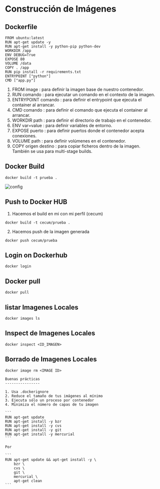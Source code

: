
Construcción de Imágenes
========================

Dockerfile
----------
```
FROM ubuntu:latest
RUN apt-get update -y
RUN apt-get install -y python-pip python-dev
WORKDIR /app
ENV DEBUG=True
EXPOSE 80
VOLUME /data
COPY . /app
RUN pip install -r requirements.txt
ENTRYPOINT ["python"]
CMD ["app.py"]
```

1. FROM image : para definir la imagen base de nuestro contenedor.
2. RUN comando : para ejecutar un comando en el contexto de la imagen.
3. ENTRYPOINT comando : para definir el entrypoint que ejecuta el container al arrancar.
4. CMD comando : para definir el comando que ejecuta el container al arrancar.
5. WORKDIR path : para definir el directorio de trabajo en el contenedor.
6. ENV var=value : para definir variables de entorno.
7. EXPOSE puerto : para definir puertos donde el contenedor acepta conexiones.
8. VOLUME path : para definir volúmenes en el contenedor.
9. COPY origen destino : para copiar ficheros dentro de la imagen. También se usa para multi-stage builds.

Docker Build
------------
```
docker build -t prueba .
```

![config](https://image.prntscr.com/image/4_ajbm6zTMaqyjdK5taakw.png)

Push to Docker HUB
-------------------

1. Hacemos el build en mi con mi perfil (cecum)
```
docker build -t cecum/prueba .
```

2. Hacemos push de la imagen generada

```
docker push cecum/prueba
``` 
Login on Dockerhub
-------------------

```
docker login
```

Docker pull
-----------

```
docker pull
```

listar Imagenes Locales
-----------

```
docker images ls
```

Inspect de Imagenes Locales
-----------
```
docker inspect <ID_IMAGEN>
```

Borrado de Imagenes Locales
-----------
````
docker image rm <IMAGE ID>

Buenas prácticas
----------------

1. Usa .dockerignore
2. Reduce el tamaño de tus imágenes al mínimo
3. Ejecuta sólo un proceso por contenedor
4. Minimiza el número de capas de tu imagen

```
RUN apt-get update
RUN apt-get install -y bzr
RUN apt-get install -y cvs
RUN apt-get install -y git
RUN apt-get install -y mercurial
```

Por

```
RUN apt-get update && apt-get install -y \
    bzr \ 
    cvs \ 
    git \ 
    mercurial \ 
    apt-get clean
```
